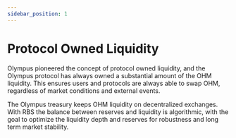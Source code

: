 ```yaml
---
sidebar_position: 1
---
```


# Protocol Owned Liquidity

Olympus pioneered the concept of protocol owned liquidity, and the Olympus protocol has always owned a substantial amount of the OHM liquidity. This ensures users and protocols are always able to swap OHM, regardless of market conditions and external events.

The Olympus treasury keeps OHM liquidity on decentralized exchanges. With RBS the balance between reserves and liquidity is algorithmic, with the goal to optimize the liquidity depth and reserves for robustness and long term market stability.
